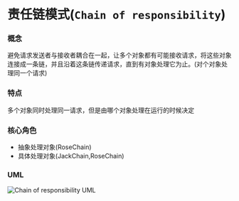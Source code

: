 # 责任链模式(`Chain of responsibility`)

### 概念
避免请求发送者与接收者耦合在一起，让多个对象都有可能接收请求，将这些对象连接成一条链，并且沿着这条链传递请求，直到有对象处理它为止。(对个对象处理同一个请求)

### 特点
多个对象同时处理同一请求，但是由哪个对象处理在运行的时候决定

### 核心角色
* 抽象处理对象(RoseChain)
* 具体处理对象(JackChain,RoseChain)

### UML
![Chain of responsibility UML](https://upload-images.jianshu.io/upload_images/1893416-b55c5c126d604b8e.png?imageMogr2/auto-orient/strip%7CimageView2/2/w/1240)

